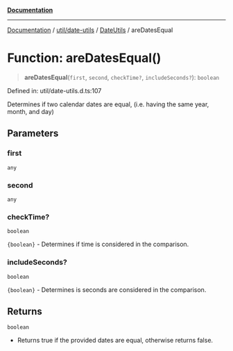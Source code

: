 [**Documentation**](../../../../../index.md)

***

[Documentation](../../../../../index.md) / [util/date-utils](../../../index.md) / [DateUtils](../index.md) / areDatesEqual

# Function: areDatesEqual()

> **areDatesEqual**(`first`, `second`, `checkTime?`, `includeSeconds?`): `boolean`

Defined in: util/date-utils.d.ts:107

Determines if two calendar dates are equal,
(i.e. having the same year, month, and day)

## Parameters

### first

`any`

### second

`any`

### checkTime?

`boolean`

`{boolean}` - Determines if time is considered in the comparison.

### includeSeconds?

`boolean`

`{boolean}` - Determines is seconds are considered in the comparison.

## Returns

`boolean`

- Returns true if the provided dates are equal, otherwise returns false.
